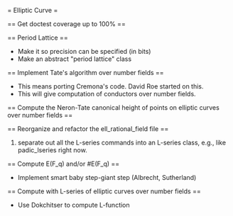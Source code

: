 = Elliptic Curve =

== Get doctest coverage up to 100% ==

== Period Lattice ==
  * Make it so precision can be specified (in bits)
  * Make an abstract "period lattice" class

== Implement Tate's algorithm over number fields ==
  * This means porting Cremona's code.  David Roe started on this.
  * This will give computation of conductors over number fields.  

== Compute the Neron-Tate canonical height of points on elliptic curves over number fields == 

== Reorganize and refactor the ell_rational_field file ==
  1. separate out all the L-series commands into an L-series class, e.g., like padic_lseries right now. 

== Compute E(F_q) and/or #E(F_q) ==
  * Implement smart baby step-giant step (Albrecht, Sutherland)

== Compute with L-series of elliptic curves over number fields ==
  * Use Dokchitser to compute L-function
